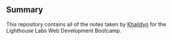 ## Summary 

This repository contains all of the notes taken by [Khaildyn](https://github.com/makhaildynchan) for the Lighthouse Labs Web Development Bootcamp.